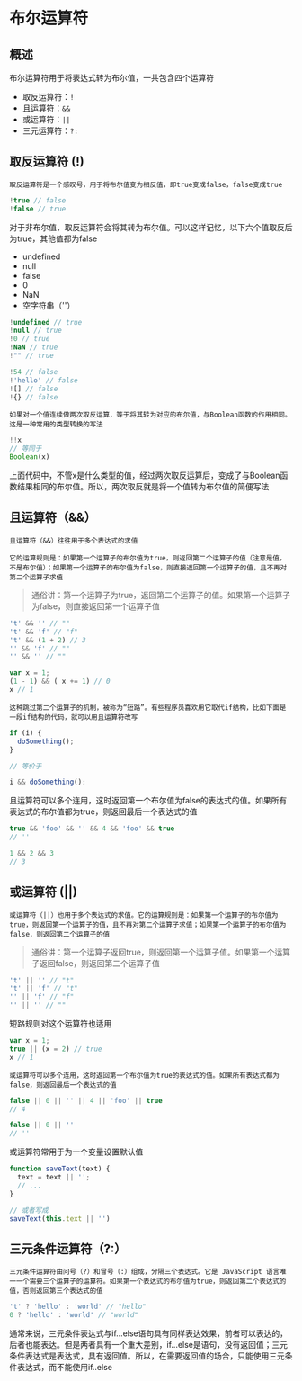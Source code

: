 # 布尔运算符

## 概述

布尔运算符用于将表达式转为布尔值，一共包含四个运算符

+ 取反运算符：`!`
+ 且运算符：`&&`
+ 或运算符：`||`
+ 三元运算符：`?:`

## 取反运算符 (!)

`取反运算符是一个感叹号，用于将布尔值变为相反值，即true变成false，false变成true`

```javascript
!true // false
!false // true
```

对于非布尔值，取反运算符会将其转为布尔值。可以这样记忆，以下六个值取反后为true，其他值都为false

+ undefined
+ null
+ false
+ 0
+ NaN
+ 空字符串（''）

```javascript
!undefined // true
!null // true
!0 // true
!NaN // true
!"" // true

!54 // false
!'hello' // false
![] // false
!{} // false
```

`如果对一个值连续做两次取反运算，等于将其转为对应的布尔值，与Boolean函数的作用相同。这是一种常用的类型转换的写法`

```javascript
!!x
// 等同于
Boolean(x)
```

上面代码中，不管x是什么类型的值，经过两次取反运算后，变成了与Boolean函数结果相同的布尔值。所以，两次取反就是将一个值转为布尔值的简便写法

## 且运算符（&&）

`且运算符（&&）往往用于多个表达式的求值`

`它的运算规则是：如果第一个运算子的布尔值为true，则返回第二个运算子的值（注意是值，不是布尔值）；如果第一个运算子的布尔值为false，则直接返回第一个运算子的值，且不再对第二个运算子求值`

> 通俗讲：第一个运算子为true，返回第二个运算子的值。如果第一个运算子为false，则直接返回第一个运算子值

```javascript
't' && '' // ""
't' && 'f' // "f"
't' && (1 + 2) // 3
'' && 'f' // ""
'' && '' // ""

var x = 1;
(1 - 1) && ( x += 1) // 0
x // 1
```

`这种跳过第二个运算子的机制，被称为“短路”。有些程序员喜欢用它取代if结构，比如下面是一段if结构的代码，就可以用且运算符改写`

```javascript
if (i) {
  doSomething();
}

// 等价于

i && doSomething();
```

且运算符可以多个连用，这时返回第一个布尔值为false的表达式的值。如果所有表达式的布尔值都为true，则返回最后一个表达式的值

```javascript
true && 'foo' && '' && 4 && 'foo' && true
// ''

1 && 2 && 3
// 3
```

## 或运算符 (||)

`或运算符（||）也用于多个表达式的求值。它的运算规则是：如果第一个运算子的布尔值为true，则返回第一个运算子的值，且不再对第二个运算子求值；如果第一个运算子的布尔值为false，则返回第二个运算子的值`

> 通俗讲：第一个运算子返回true，则返回第一个运算子值。如果第一个运算子返回false，则返回第二个运算子值

```javascript
't' || '' // "t"
't' || 'f' // "t"
'' || 'f' // "f"
'' || '' // ""
```

短路规则对这个运算符也适用

```javascript
var x = 1;
true || (x = 2) // true
x // 1
```

`或运算符可以多个连用，这时返回第一个布尔值为true的表达式的值。如果所有表达式都为false，则返回最后一个表达式的值`

```javascript
false || 0 || '' || 4 || 'foo' || true
// 4

false || 0 || ''
// ''
```

或运算符常用于为一个变量设置默认值

```javascript
function saveText(text) {
  text = text || '';
  // ...
}

// 或者写成
saveText(this.text || '')
```

## 三元条件运算符（?:）

`三元条件运算符由问号（?）和冒号（:）组成，分隔三个表达式。它是 JavaScript 语言唯一一个需要三个运算子的运算符。如果第一个表达式的布尔值为true，则返回第二个表达式的值，否则返回第三个表达式的值`

```javascript
't' ? 'hello' : 'world' // "hello"
0 ? 'hello' : 'world' // "world"
```

通常来说，三元条件表达式与if...else语句具有同样表达效果，前者可以表达的，后者也能表达。但是两者具有一个重大差别，if...else是语句，没有返回值；三元条件表达式是表达式，具有返回值。所以，在需要返回值的场合，只能使用三元条件表达式，而不能使用if..else
